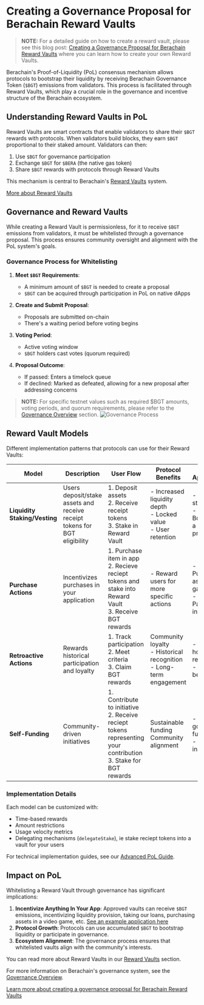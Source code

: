 # Creating a Governance Proposal for Berachain Reward Vaults

> **NOTE:** For a detailed guide on how to create a reward vault, please see this blog post: [Creating a Governance Proposal for Berachain Reward Vaults](https://blog.berachain.com/blog/creating-a-governance-proposal-for-berachain-reward-vaults) where you can learn how to create your own Reward Vaults.

Berachain's Proof-of-Liquidity (PoL) consensus mechanism allows protocols to bootstrap their liquidity by receiving Berachain Governance Token (`$BGT`) emissions from validators. This process is facilitated through Reward Vaults, which play a crucial role in the governance and incentive structure of the Berachain ecosystem.

## Understanding Reward Vaults in PoL

Reward Vaults are smart contracts that enable validators to share their `$BGT` rewards with protocols. When validators build blocks, they earn `$BGT` proportional to their staked amount. Validators can then:

1. Use `$BGT` for governance participation
2. Exchange `$BGT` for `$BERA` (the native gas token)
3. Share `$BGT` rewards with protocols through Reward Vaults

This mechanism is central to Berachain's [Reward Vaults](/developers/contracts/reward-vault) system.

[More about Reward Vaults](/developers/contracts/reward-vault)

## Governance and Reward Vaults

While creating a Reward Vault is permissionless, for it to receive `$BGT` emissions from validators, it must be whitelisted through a governance proposal. This process ensures community oversight and alignment with the PoL system's goals.

### Governance Process for Whitelisting

1. **Meet `$BGT` Requirements**:
   - A minimum amount of `$BGT` is needed to create a proposal
   - `$BGT` can be acquired through participation in PoL on native dApps

2. **Create and Submit Proposal**:
   - Proposals are submitted on-chain
   - There's a waiting period before voting begins

3. **Voting Period**:
   - Active voting window
   - `$BGT` holders cast votes (quorum required)

4. **Proposal Outcome**:
   - If passed: Enters a timelock queue
   - If declined: Marked as defeated, allowing for a new proposal after addressing concerns

> **NOTE:** For specific testnet values such as required $BGT amounts, voting periods, and quorum requirements, please refer to the [Governance Overview](/learn/governance/) section.
![Governance Process](/assets/governance-process.png)

## Reward Vault Models

Different implementation patterns that protocols can use for their Reward Vaults:

| Model | Description | User Flow | Protocol Benefits | Example Applications |
|-------|-------------|-----------|-------------------|---------------------|
| **Liquidity Staking/Vesting** | Users deposit/stake assets and receive receipt tokens for BGT eligibility | 1. Deposit assets<br>2. Receive receipt tokens<br>3. Stake in Reward Vault | - Increased liquidity depth<br>- Locked value<br>- User retention | - BEX LP staking<br>- Supply & Borrow from a lending protocol |
| **Purchase Actions** | Incentivizes purchases in your application | 1. Purchase item in app<br>2. Recieve reciept tokens and stake into Reward Vault<br>3. Receive BGT rewards |- Reward users for more specific actions | - Purchasing assets in a game<br>- Participating in NFT mints |
| **Retroactive Actions** | Rewards historical participation and loyalty | 1. Track participation<br>2. Meet criteria<br>3. Claim BGT rewards |  Community loyalty<br>- Historical recognition<br>- Long-term engagement | - OG NFT holder rewards<br>- Early user benefits |
| **Self-Funding** | Community-driven initiatives | 1. Contribute to initiative<br>2. Receive reciept tokens representing your contribution<br>3. Stake for BGT rewards | Sustainable funding<br> Community alignment| - Public goods funding<br>- L2 bridge incentives |


### Implementation Details

Each model can be customized with:
- Time-based rewards
- Amount restrictions
- Usage velocity metrics
- Delegating mechanisms (`delegateStake`), ie stake reciept tokens into a vault for your users

For technical implementation guides, see our [Advanced PoL Guide](/developers/guides/advanced-pol).

## Impact on PoL

Whitelisting a Reward Vault through governance has significant implications:

1. **Incentivize Anything In Your App**: Approved vaults can receive `$BGT` emissions, incentivizing liquidity provision, taking our loans, purchasing assets in a video game, etc. [See an example application here](https://blog.berachain.com/blog/onlypaws-bearing-it-all-for-proof-of-liquidity)
2. **Protocol Growth**: Protocols can use accumulated `$BGT` to bootstrap liquidity or participate in governance.
3. **Ecosystem Alignment**: The governance process ensures that whitelisted vaults align with the community's interests.

You can read more about Reward Vaults in our [Reward Vaults](/learn/pol/rewardvaults) section.

For more information on Berachain's governance system, see the [Governance Overview](/learn/governance/).

[Learn more about creating a governance proposal for Berachain Reward Vaults](https://blog.berachain.com/blog/creating-a-governance-proposal-for-berachain-reward-vaults)
